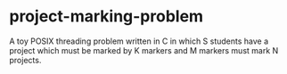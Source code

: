 # project-marking-problem
A toy POSIX threading problem written in C in which S students have a project which must be marked by K markers and M markers must mark N projects.
